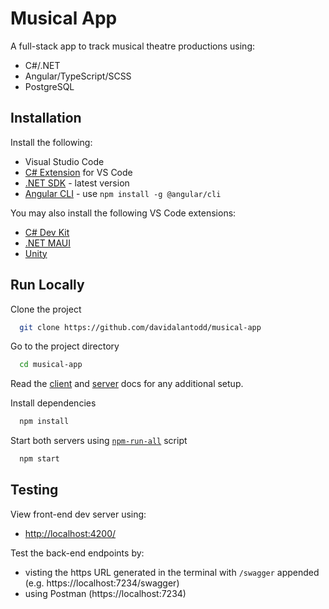 # Musical App
A full-stack app to track musical theatre productions using:
- C#/.NET
- Angular/TypeScript/SCSS
- PostgreSQL

## Installation

Install the following:
- Visual Studio Code
- [C# Extension](https://marketplace.visualstudio.com/items?itemName=ms-dotnettools.csharp) for VS Code
- [.NET SDK](https://dotnet.microsoft.com/download/dotnet/7.0) - latest version
- [Angular CLI](https://angular.io/guide/setup-local) - use `npm install -g @angular/cli`

You may also install the following VS Code extensions:
- [C# Dev Kit](https://marketplace.visualstudio.com/items?itemName=ms-dotnettools.csdevkit)
- [.NET MAUI](https://marketplace.visualstudio.com/items?itemName=ms-dotnettools.dotnet-maui)
- [Unity](https://marketplace.visualstudio.com/items?itemName=visualstudiotoolsforunity.vstuc)

## Run Locally

Clone the project

```bash
  git clone https://github.com/davidalantodd/musical-app
```

Go to the project directory

```bash
  cd musical-app
```

Read the [client](/client) and [server](/server/) docs for any additional setup.

Install dependencies

```bash
  npm install
```

Start both servers using [`npm-run-all`](https://www.npmjs.com/package/npm-run-all) script

```bash
  npm start
```

## Testing

View front-end dev server using:
- [http://localhost:4200/](http://localhost:4200/)

Test the back-end endpoints by:
- visting the https URL generated in the terminal with `/swagger` appended (e.g. https://localhost:7234/swagger)
- using Postman (https://localhost:7234)